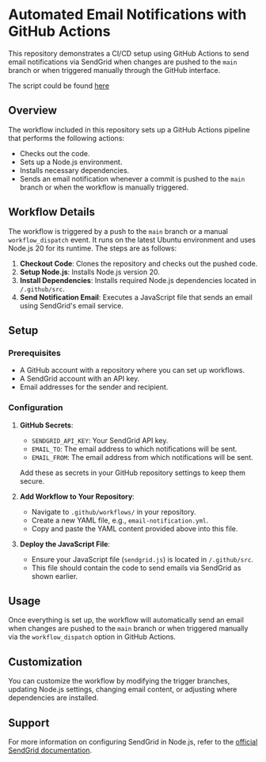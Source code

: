 # Automated Email Notifications with GitHub Actions

This repository demonstrates a CI/CD setup using GitHub Actions to send email notifications via SendGrid when changes are pushed to the `main` branch or when triggered manually through the GitHub interface.

The script could be found [here](./.github/workflows/send-email.yml)

## Overview

The workflow included in this repository sets up a GitHub Actions pipeline that performs the following actions:

- Checks out the code.
- Sets up a Node.js environment.
- Installs necessary dependencies.
- Sends an email notification whenever a commit is pushed to the `main` branch or when the workflow is manually triggered.

## Workflow Details

The workflow is triggered by a push to the `main` branch or a manual `workflow_dispatch` event. It runs on the latest Ubuntu environment and uses Node.js 20 for its runtime. The steps are as follows:

1. **Checkout Code**: Clones the repository and checks out the pushed code.
2. **Setup Node.js**: Installs Node.js version 20.
3. **Install Dependencies**: Installs required Node.js dependencies located in `/.github/src`.
4. **Send Notification Email**: Executes a JavaScript file that sends an email using SendGrid's email service.

## Setup

### Prerequisites

- A GitHub account with a repository where you can set up workflows.
- A SendGrid account with an API key.
- Email addresses for the sender and recipient.

### Configuration

1. **GitHub Secrets**:

   - `SENDGRID_API_KEY`: Your SendGrid API key.
   - `EMAIL_TO`: The email address to which notifications will be sent.
   - `EMAIL_FROM`: The email address from which notifications will be sent.

   Add these as secrets in your GitHub repository settings to keep them secure.

2. **Add Workflow to Your Repository**:

   - Navigate to `.github/workflows/` in your repository.
   - Create a new YAML file, e.g., `email-notification.yml`.
   - Copy and paste the YAML content provided above into this file.

3. **Deploy the JavaScript File**:
   - Ensure your JavaScript file (`sendgrid.js`) is located in `/.github/src`.
   - This file should contain the code to send emails via SendGrid as shown earlier.

## Usage

Once everything is set up, the workflow will automatically send an email when changes are pushed to the `main` branch or when triggered manually via the `workflow_dispatch` option in GitHub Actions.

## Customization

You can customize the workflow by modifying the trigger branches, updating Node.js settings, changing email content, or adjusting where dependencies are installed.

## Support

For more information on configuring SendGrid in Node.js, refer to the [official SendGrid documentation](https://docs.sendgrid.com/for-developers/sending-email/v3-nodejs-code-example).
